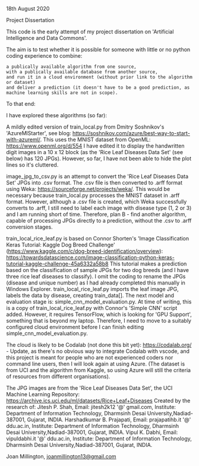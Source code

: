 18th August 2020

Project Dissertation

This code is the early attempt of my project dissertation on 'Artificial Intelligence and Data Commons'.

The aim is to test whether it is possible for someone with little or no python coding experience to combine:

    a publically available algorithm from one source,
    with a publically available database from another source,
    and run it in a cloud environment (without prior link to the algorithm or dataset)
    and deliver a prediction (it doesn't have to be a good prediction, as machine learning skills are not in scope).

To that end:

I have explored these algorithms (so far):

A mildly edited version of train_local.py from Dmitry Soshnikov's 'AzureMlStarter', see blog: https://soshnikov.com/azure/best-way-to-start-with-azureml/. This uses the MNIST dataset from OpenML: https://www.openml.org/d/554 I have edited it to display the handwritten digit images in a 10 x 12 block (as the 'Rice Leaf Diseases Data Set' (see below) has 120 JPGs). However, so far, I have not been able to hide the plot lines so it's cluttered.

image_jpg_to_csv.py is an attempt to convert the 'Rice Leaf Diseases Data Set' JPGs into .csv format. The .csv file is then converted to .arff format using Weka: https://sourceforge.net/projects/weka/. This would be necessary because train_local.py processes the MNIST dataset in .arff format. However, although a .csv file is created, which Weka successfully converts to .arff, I still need to label each image with disease type (1, 2 or 3) and I am running short of time. Therefore, plan B - find another algorithm, capable of processing JPGs directly to a prediction, without the .csv to .arff conversion stages.

train_local_rice_leaf.py is based on Connor Shorten's 'Image Classification Keras Tutorial: Kaggle Dog Breed Challenge' (https://www.kaggle.com/c/dog-breed-identification/overview): https://towardsdatascience.com/image-classification-python-keras-tutorial-kaggle-challenge-45a6332a58b8 This tutorial makes a prediction based on the classification of sample JPGs for two dog breeds (and I have three rice leaf diseases to classify). I omit the coding to rename the JPGs (disease and unique number) as I had already completed this manually in Windows Explorer. train_local_rice_leaf.py imports the leaf image JPG, labels the data by disease, creating train_data[]. The next model and evaluation stage is: simple_cnn_model_evaluation.py. At time of writing, this is a copy of train_local_rice_leaf.py with Connor's 'Simple CNN' script added. However, it requires TensorFlow, which is looking for 'GPU Support', something that is beyond my laptop. Therefore, I need to move to a suitably configured cloud environment before I can finish editing simple_cnn_model_evaluation.py.

The cloud is likely to be Codalab (not done this bit yet): https://codalab.org/ - Update, as there's no obvious way to integrate Codalab with vscode, and this project is meant for people who are not experienced coders nor command line users, then I will look again at using Azure. (The dataset is from UCI and the algorithm from Kaggle, so using Azure will still the criteria of resources from different organisations). 

The JPG images are from the 'Rice Leaf Diseases Data Set', the UCI Machine Learning Repository: https://archive.ics.uci.edu/ml/datasets/Rice+Leaf+Diseases Created by the research of: Jitesh P. Shah, Email: jitesh2k12 '@' gmail.com, Institute: Department of Information Technology, Dharmsinh Desai University,Nadiad-387001, Gujarat, INDIA. Harshadkumar B. Prajapati, Email: prajapatihb.it '@' ddu.ac.in, Institute: Department of Information Technology, Dharmsinh Desai University,Nadiad-387001, Gujarat, INDIA. Vipul K. Dabhi, Email: vipuldabhi.it '@' ddu.ac.in, Institute: Department of Information Technology, Dharmsinh Desai University,Nadiad-387001, Gujarat, INDIA.

Joan Millington, joanmillington13@gmail.com
